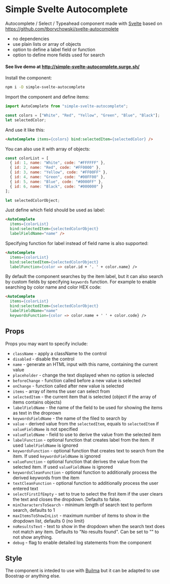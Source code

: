 # Simple Svelte Autocomplete

Autocomplete / Select / Typeahead component made with [Svelte](https://svelte.dev/) based on  https://github.com/tborychowski/svelte-autocomplete

* no dependencies
* use plain lists or array of objects 
* option to define a label field or function
* option to define more fields used for search

#### See live demo at http://simple-svelte-autocomplete.surge.sh/

Install the component:

```bash
npm i -D simple-svelte-autocomplete
```

Import the component and define items:

````javascript
import AutoComplete from "simple-svelte-autocomplete";

const colors = ["White", "Red", "Yellow", "Green", "Blue", "Black"];
let selectedColor;
````

And use it like this:
````html
<AutoComplete items={colors} bind:selectedItem={selectedColor} />
````

You can also use it with array of objects:
````javascript
const colorList = [
  { id: 1, name: "White", code: "#FFFFFF" },
  { id: 2, name: "Red", code: "#FF0000" },
  { id: 3, name: "Yellow", code: "#FF00FF" },
  { id: 4, name: "Green", code: "#00FF00" },
  { id: 5, name: "Blue", code: "#0000FF" },
  { id: 6, name: "Black", code: "#000000" }
];

let selectedColorObject;
````
Just define which field should be used as label:
````html
<AutoComplete
  items={colorList}
  bind:selectedItem={selectedColorObject}
  labelFieldName="name" />
````

Specifying function for label instead of field name is also supported:
````html
<AutoComplete
  items={colorList}
  bind:selectedItem={selectedColorObject}
  labelFunction={color => color.id + '. ' + color.name} />
````

By default the component searches by the item label, but it can also search by custom fields by specifying `keywords` function. For example to enable searching by color name and color HEX code:
````html
<AutoComplete
  items={colorList}
  bind:selectedItem={selectedColorObject}
  labelFieldName="name"
  keywordsFunction={color => color.name + ' ' + color.code} />
````

## Props

Props you may want to specify include:

- `className` - apply a className to the control
- `disabled` - disable the control
- `name` - generate an HTML input with this name, containing the current value
- `placeholder` - change the text displayed when no option is selected
- `beforeChange` - function called before a new value is selected
- `onChange` - function called after new value is selected
- `items` - array of items the user can select from
- `selectedItem` - the current item that is selected (object if the array of items contains objects)
- `labelFieldName` - the name of the field to be used for showing the items as text in the droprown
- `keywordsFieldName` - the name of the filed to search by
- `value` - derived value from the `selectedItem`, equals to `selectedItem` if `valueFieldName` is not specified
- `valueFieldName` - field to use to derive the value from the selected item
- `labelFunction` - optional function that creates label from the item. If used `labelFieldName` is ignored
- `keywordsFunction` - optional function that creates text to search from the item. If used `keywordsFieldName` is ignored
- `valueFunction` - optional function that derives the value from the selected item. If used `valueFieldName` is ignored
- `keywordsCleanFunction` - optional function to additionally process the derived keywords from the item
- `textCleanFunction` - optional function to additionally process the user entered text
- `selectFirstIfEmpty` - set to true to select the first item if the user clears the text and closes the dropdown. Defaults to false.
- `minCharactersToSearch` - minimum length of search text to perform search, defaults to 1
- `maxItemsToShowInList` - maximum number of items to show in the dropdown list, defaults 0 (no limit)
- `noResultsText` - text to show in the dropdown when the search text does not match any item. Defaults to "No results found". Can be set to "" to not show anything.
- `debug` - flag to enable detailed log statements from the component

## Style
The component is inteded to use with [Builma](https://bulma.io/) but it can be adapted to use Boostrap or anything else.
